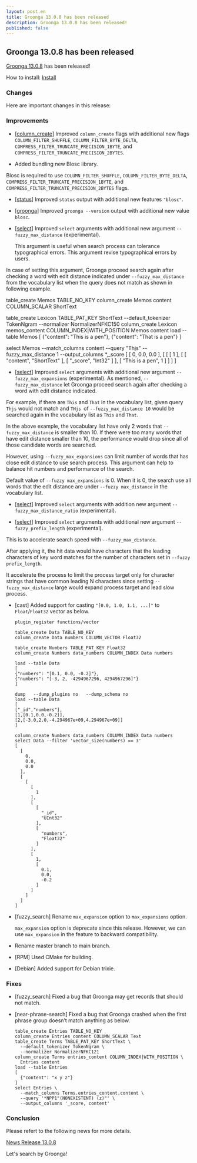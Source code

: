 ```yaml
---
layout: post.en
title: Groonga 13.0.8 has been released
description: Groonga 13.0.8 has been released!
published: false
---
```


## Groonga 13.0.8 has been released

[Groonga 13.0.8](/docs/news.html#release-13-0-8) has been released!

How to install: [Install](/docs/install.html)

### Changes

Here are important changes in this release:

### Improvements

* [[column_create](/docs/reference/commands/column_create.html)] Improved `column_create` flags with additional new flags `COLUMN_FILTER_SHUFFLE`, `COLUMN_FILTER_BYTE_DELTA`, `COMPRESS_FILTER_TRUNCATE_PRECISION_1BYTE`, and `COMPRESS_FILTER_TRUNCATE_PRECISION_2BYTES`.

* Added  bundling new Blosc library.

 Blosc is required to use  `COLUMN_FILTER_SHUFFLE`, `COLUMN_FILTER_BYTE_DELTA`, `COMPRESS_FILTER_TRUNCATE_PRECISION_1BYTE`, and `COMPRESS_FILTER_TRUNCATE_PRECISION_2BYTES` flags.

* [[status](/docs/reference/commands/status.html)] Improved `status` output with additional new features `"blosc"`.

* [[groonga](/docs/reference/executables/groonga.html)] Improved `groonga --version` output with additional new value `blosc`.

* [[select](/docs/reference/commands/select.html)] Improved `select` arguments with additional new argument `--fuzzy_max_distance` (experimental).


  This argument is useful when search process can tolerance typographical errors. This argument revise typographical errors by users.

In case of setting this argument, Groonga proceed search again after checking a word with edit distance indicated under `--fuzzy_max_distance` from the vocabulary list when the query does not match as shown in following example.

table_create Memos TABLE_NO_KEY
column_create Memos content COLUMN_SCALAR ShortText

table_create Lexicon TABLE_PAT_KEY ShortText   --default_tokenizer TokenNgram   --normalizer NormalizerNFKC150
column_create Lexicon memos_content   COLUMN_INDEX|WITH_POSITION Memos content
load --table Memos
[
{"content": "This is a pen"},
{"content": "That is a pen"}
]

select Memos   --match_columns content   --query "Thjs"   --fuzzy_max_distance 1   --output_columns *,_score
[
  [
    0,
    0.0,
    0.0
  ],
  [
    [
      [
        1
      ],
      [
        [
          "content",
          "ShortText"
        ],
        [
          "_score",
          "Int32"
        ]
      ],
      [
        "This is a pen",
        1
      ]
    ]
  ]
]

* [[select](/docs/reference/commands/select.html)] Improved `select` arguments with additional new argument `--fuzzy_max_expansions` (experimental).
As mentioned, `--fuzzy_max_distance` let Groonga proceed search again after checking a word with edit distance indicated.

For example, if there are `This` and `That` in the vocabulary list, given query `Thjs`  would not match and `THjs `of `--fuzzy_max_distance 10` would be searched again in the vocabulary list as `This` and `That`.

In the above example, the vocabulary list have only 2 words that `--fuzzy_max_distance` is smaller than 10. If there were too many words that have edit distance smaller than 10, the performance would drop since all of those candidate words are searched. 

However, using `--fuzzy_max_expansions` can limit number of words that has close edit distance to use search process. This argument can help to balance hit numbers and performance of the search.

Default value of `--fuzzy max_expansions` is 0. When it is 0, the search use all words that the edit distance are under `--fuzzy max_distance` in the vocabulary list.


* [[select](/docs/reference/commands/select.html)] Improved `select` arguments with addition new argument `--fuzzy_max_distance_ratio` (experimental).

* [[select](/docs/reference/commands/select.html)] Improved `select` arguments with additional new argument `--fuzzy_prefix_length` (experimental).

This is to accelerate search speed with `--fuzzy_max_distance`.

After applying it, the hit data would have characters that the leading characters of key word matches for the number of characters set in `--fuzzy prefix_length`.

It accelerate the process to limit the process target only for character strings that have common leading N characters since setting `--fuzzy_max_distance` large would expand process target and lead slow process.


* [cast] Added support for casting `"[0.0, 1.0, 1.1, ...]"` to `Float`/`Float32` vector as below.

  ```
  plugin_register functions/vector

  table_create Data TABLE_NO_KEY
  column_create Data numbers COLUMN_VECTOR Float32

  table_create Numbers TABLE_PAT_KEY Float32
  column_create Numbers data_numbers COLUMN_INDEX Data numbers

  load --table Data
  [
  {"numbers": "[0.1, 0.0, -0.2]"},
  {"numbers": "[-3, 2, -4294967296, 4294967296]"}
  ]

  dump   --dump_plugins no   --dump_schema no
  load --table Data
  [
  ["_id","numbers"],
  [1,[0.1,0.0,-0.2]],
  [2,[-3.0,2.0,-4.294967e+09,4.294967e+09]]
  ]

  column_create Numbers data_numbers COLUMN_INDEX Data numbers
  select Data --filter 'vector_size(numbers) == 3'
  [
    [
      0,
      0.0,
      0.0
    ],
    [
      [
        [
          1
        ],
        [
          [
            "_id",
            "UInt32"
          ],
          [
            "numbers",
            "Float32"
          ]
        ],
        [
          1,
          [
            0.1,
            0.0,
            -0.2
          ]
        ]
      ]
    ]
  ]
  ```
* [fuzzy_search] Rename `max_expansion` option to `max_expansions` option.

  `max_expansion` option is deprecate since this release. However, we can use `max_expansion` in the feature to backward compatibility.

* Rename master branch to main branch.

* [RPM] Used CMake for building.

* [Debian] Added support for Debian trixie.

### Fixes

* [fuzzy_search] Fixed a bug that Groonga may get records that should not match.

* [near-phrase-search] Fixed a bug that Groonga crashed when the first phrase group doesn’t match anything as below.

  ```
  table_create Entries TABLE_NO_KEY
  column_create Entries content COLUMN_SCALAR Text
  table_create Terms TABLE_PAT_KEY ShortText \
    --default_tokenizer TokenNgram \
    --normalizer NormalizerNFKC121
  column_create Terms entries_content COLUMN_INDEX|WITH_POSITION \
    Entries content
  load --table Entries
  [
    {"content": "x y z"}
  ]
  select Entries \
    --match_columns Terms.entries_content.content \
    --query '*NPP1"(NONEXISTENT) (z)"' \
    --output_columns '_score, content'
  ```

### Conclusion

Please refert to the following news for more details.

[News Release 13.0.8](/docs/news.html#release-13-0-8)

Let's search by Groonga!

